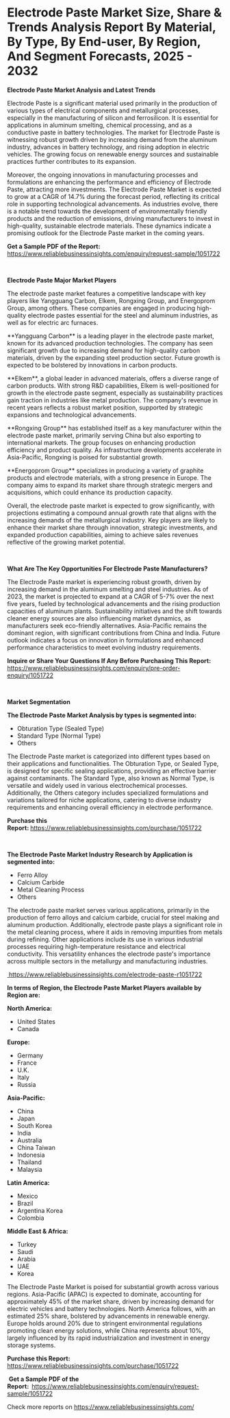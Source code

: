 <p><h1>Electrode Paste Market Size, Share & Trends Analysis Report By Material, By Type, By End-user, By Region, And Segment Forecasts, 2025 - 2032</h1></p><p><strong>Electrode Paste Market Analysis and Latest Trends</strong></p>
<p><p>Electrode Paste is a significant material used primarily in the production of various types of electrical components and metallurgical processes, especially in the manufacturing of silicon and ferrosilicon. It is essential for applications in aluminum smelting, chemical processing, and as a conductive paste in battery technologies. The market for Electrode Paste is witnessing robust growth driven by increasing demand from the aluminum industry, advances in battery technology, and rising adoption in electric vehicles. The growing focus on renewable energy sources and sustainable practices further contributes to its expansion.</p><p>Moreover, the ongoing innovations in manufacturing processes and formulations are enhancing the performance and efficiency of Electrode Paste, attracting more investments. The Electrode Paste Market is expected to grow at a CAGR of 14.7% during the forecast period, reflecting its critical role in supporting technological advancements. As industries evolve, there is a notable trend towards the development of environmentally friendly products and the reduction of emissions, driving manufacturers to invest in high-quality, sustainable electrode materials. These dynamics indicate a promising outlook for the Electrode Paste market in the coming years.</p></p>
<p><strong>Get a Sample PDF of the Report:&nbsp;</strong> <a href="https://www.reliablebusinessinsights.com/enquiry/request-sample/1051722?utm_campaign=2716&utm_medium=2&utm_source=Github&utm_content=ia&utm_term=02042025&utm_id=electrode-paste">https://www.reliablebusinessinsights.com/enquiry/request-sample/1051722</a></p>
<p>&nbsp;</p>
<p><strong>Electrode Paste Major Market Players</strong></p>
<p><p>The electrode paste market features a competitive landscape with key players like Yangguang Carbon, Elkem, Rongxing Group, and Energoprom Group, among others. These companies are engaged in producing high-quality electrode pastes essential for the steel and aluminum industries, as well as for electric arc furnaces.</p><p>**Yangguang Carbon** is a leading player in the electrode paste market, known for its advanced production technologies. The company has seen significant growth due to increasing demand for high-quality carbon materials, driven by the expanding steel production sector. Future growth is expected to be bolstered by innovations in carbon products.</p><p>**Elkem**, a global leader in advanced materials, offers a diverse range of carbon products. With strong R&D capabilities, Elkem is well-positioned for growth in the electrode paste segment, especially as sustainability practices gain traction in industries like metal production. The company's revenue in recent years reflects a robust market position, supported by strategic expansions and technological advancements.</p><p>**Rongxing Group** has established itself as a key manufacturer within the electrode paste market, primarily serving China but also exporting to international markets. The group focuses on enhancing production efficiency and product quality. As infrastructure developments accelerate in Asia-Pacific, Rongxing is poised for substantial growth.</p><p>**Energoprom Group** specializes in producing a variety of graphite products and electrode materials, with a strong presence in Europe. The company aims to expand its market share through strategic mergers and acquisitions, which could enhance its production capacity.</p><p>Overall, the electrode paste market is expected to grow significantly, with projections estimating a compound annual growth rate that aligns with the increasing demands of the metallurgical industry. Key players are likely to enhance their market share through innovation, strategic investments, and expanded production capabilities, aiming to achieve sales revenues reflective of the growing market potential.</p></p>
<p>&nbsp;</p>
<p><strong>What Are The Key Opportunities For Electrode Paste Manufacturers?</strong></p>
<p><p>The Electrode Paste market is experiencing robust growth, driven by increasing demand in the aluminum smelting and steel industries. As of 2023, the market is projected to expand at a CAGR of 5-7% over the next five years, fueled by technological advancements and the rising production capacities of aluminum plants. Sustainability initiatives and the shift towards cleaner energy sources are also influencing market dynamics, as manufacturers seek eco-friendly alternatives. Asia-Pacific remains the dominant region, with significant contributions from China and India. Future outlook indicates a focus on innovation in formulations and enhanced performance characteristics to meet evolving industry requirements.</p></p>
<p><strong>Inquire or Share Your Questions If Any Before Purchasing This Report:</strong> <a href="https://www.reliablebusinessinsights.com/enquiry/pre-order-enquiry/1051722?utm_campaign=2716&utm_medium=2&utm_source=Github&utm_content=ia&utm_term=02042025&utm_id=electrode-paste">https://www.reliablebusinessinsights.com/enquiry/pre-order-enquiry/1051722</a></p>
<p>&nbsp;</p>
<p><strong>Market Segmentation</strong></p>
<p><strong>The Electrode Paste Market Analysis by types is segmented into:</strong></p>
<p><ul><li>Obturation Type (Sealed Type)</li><li>Standard Type (Normal Type)</li><li>Others</li></ul></p>
<p><p>The Electrode Paste market is categorized into different types based on their applications and functionalities. The Obturation Type, or Sealed Type, is designed for specific sealing applications, providing an effective barrier against contaminants. The Standard Type, also known as Normal Type, is versatile and widely used in various electrochemical processes. Additionally, the Others category includes specialized formulations and variations tailored for niche applications, catering to diverse industry requirements and enhancing overall efficiency in electrode performance.</p></p>
<p><strong>Purchase this Report:&nbsp;</strong><a href="https://www.reliablebusinessinsights.com/purchase/1051722?utm_campaign=2716&utm_medium=2&utm_source=Github&utm_content=ia&utm_term=02042025&utm_id=electrode-paste">https://www.reliablebusinessinsights.com/purchase/1051722</a></p>
<p>&nbsp;</p>
<p><strong>The Electrode Paste Market Industry Research by Application is segmented into:</strong></p>
<p><ul><li>Ferro Alloy</li><li>Calcium Carbide</li><li>Metal Cleaning Process</li><li>Others</li></ul></p>
<p><p>The electrode paste market serves various applications, primarily in the production of ferro alloys and calcium carbide, crucial for steel making and aluminum production. Additionally, electrode paste plays a significant role in the metal cleaning process, where it aids in removing impurities from metals during refining. Other applications include its use in various industrial processes requiring high-temperature resistance and electrical conductivity. This versatility enhances the electrode paste's importance across multiple sectors in the metallurgy and manufacturing industries.</p></p>
<p><a href="https://www.reliablebusinessinsights.com/electrode-paste-r1051722?utm_campaign=2716&utm_medium=2&utm_source=Github&utm_content=ia&utm_term=02042025&utm_id=electrode-paste">&nbsp;https://www.reliablebusinessinsights.com/electrode-paste-r1051722</a></p>
<p><strong>In terms of Region, the Electrode Paste Market Players available by Region are:</strong></p>
<p>
    <p> <strong> North America: </strong>
        <ul>
            <li>United States</li>
            <li>Canada</li>
        </ul>
        </p> 
    <p> <strong> Europe: </strong>
        <ul>
            <li>Germany</li>
            <li>France</li>
            <li>U.K.</li>
            <li>Italy</li>
            <li>Russia</li>
        </ul>
        </p> 
    <p> <strong> Asia-Pacific: </strong>
        <ul>
            <li>China</li>
            <li>Japan</li>
            <li>South Korea</li>
            <li>India</li>
            <li>Australia</li>
            <li>China Taiwan</li>
            <li>Indonesia</li>
            <li>Thailand</li>
            <li>Malaysia</li>
        </ul>
        </p> 
    <p> <strong> Latin America: </strong>
        <ul>
            <li>Mexico</li>
            <li>Brazil</li>
            <li>Argentina Korea</li>
            <li>Colombia</li>
        </ul>
        </p> 
    <p> <strong> Middle East & Africa: </strong>
        <ul>
            <li>Turkey</li>
            <li>Saudi</li>
            <li>Arabia</li>
            <li>UAE</li>
            <li>Korea</li>
        </ul>
    </p>
    </p>
<p><p>The Electrode Paste Market is poised for substantial growth across various regions. Asia-Pacific (APAC) is expected to dominate, accounting for approximately 45% of the market share, driven by increasing demand for electric vehicles and battery technologies. North America follows, with an estimated 25% share, bolstered by advancements in renewable energy. Europe holds around 20% due to stringent environmental regulations promoting clean energy solutions, while China represents about 10%, largely influenced by its rapid industrialization and investment in energy storage systems.</p></p>
<p><strong>Purchase this Report: </strong><a href="https://www.reliablebusinessinsights.com/purchase/1051722?utm_campaign=2716&utm_medium=2&utm_source=Github&utm_content=ia&utm_term=02042025&utm_id=electrode-paste">https://www.reliablebusinessinsights.com/purchase/1051722</a></p>
<p>&nbsp;<strong>Get a Sample PDF of the Report:&nbsp;&nbsp;</strong><a href="https://www.reliablebusinessinsights.com/enquiry/request-sample/1051722?utm_campaign=2716&utm_medium=2&utm_source=Github&utm_content=ia&utm_term=02042025&utm_id=electrode-paste">https://www.reliablebusinessinsights.com/enquiry/request-sample/1051722</a></p>
<p><strong></strong></p>
<p>Check more reports on <a href="https://www.reliablebusinessinsights.com/?utm_campaign=2716&utm_medium=2&utm_source=Github&utm_content=ia&utm_term=02042025&utm_id=electrode-paste">https://www.reliablebusinessinsights.com/</a></p>